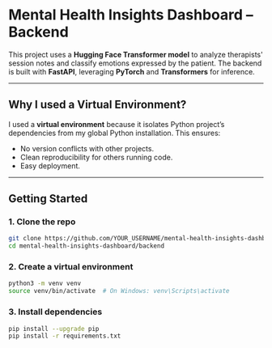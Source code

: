 # Mental Health Insights Dashboard – Backend

This project uses a **Hugging Face Transformer model** to analyze therapists' session notes and classify emotions expressed by the patient. The backend is built with **FastAPI**, leveraging **PyTorch** and **Transformers** for inference.

---

## Why I used a Virtual Environment?

I used a **virtual environment** because it isolates Python project’s dependencies from my global Python installation. This ensures:

- No version conflicts with other projects.
- Clean reproducibility for others running code.
- Easy deployment.

---

## Getting Started

### 1. Clone the repo

```bash
git clone https://github.com/YOUR_USERNAME/mental-health-insights-dashboard.git
cd mental-health-insights-dashboard/backend
```

### 2. Create a virtual environment
```bash
python3 -m venv venv
source venv/bin/activate  # On Windows: venv\Scripts\activate
```

### 3. Install dependencies
```bash
pip install --upgrade pip
pip install -r requirements.txt
```
